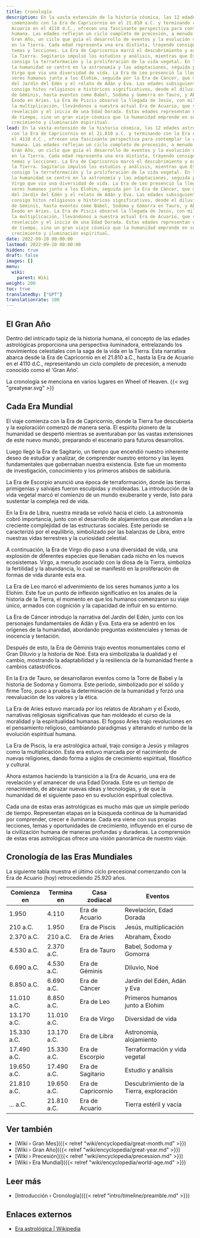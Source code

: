 ```yaml
---
title: Cronología
description: En la vasta extensión de la historia cósmica, las 12 edades astrológicas,
  comenzando con la Era de Capricornio en el 21.810 a.C. y terminando con la Era de
  Acuario en el 4110 d.C., ofrecen una fascinante perspectiva para contemplar la civilización
  humana. Las edades reflejan un ciclo completo de precesión, a menudo conocido como
  Gran Año, un ciclo que guía el desarrollo de eventos y la evolución de la conciencia
  en la Tierra. Cada edad representa una era distinta, trayendo consigo sus propios
  temas y lecciones. La Era de Capricornio marcó el descubrimiento y exploración de
  la Tierra. Sagitario impulsó los estudios y análisis, mientras que Escorpio trajo
  consigo la terraformación y la proliferación de la vida vegetal. En la Era de Libra,
  la humanidad se centró en la astronomía y las adaptaciones, seguida por la Era de
  Virgo que vio una diversidad de vida. La Era de Leo presenció la llegada de los
  seres humanos junto a los Elohim, seguida por la Era de Cáncer, que marcó la era
  del Jardín del Edén y el relato de Adán y Eva. Las edades subsiguientes llevaron
  consigo hitos religiosos e históricos significativos, desde el diluvio en la Era
  de Géminis, hasta eventos como Babel, Sodoma y Gomorra en Tauro, y Abraham y el
  Éxodo en Aries. La Era de Piscis observó la llegada de Jesús, con milagros como
  la multiplicación, llevándonos a nuestra actual Era de Acuario, que simboliza la
  revelación y el inicio de una Edad Dorada. Estas edades representan no solo períodos
  de tiempo, sino un gran viaje cósmico que la humanidad emprende en su búsqueda de
  crecimiento y iluminación espiritual.
lead: En la vasta extensión de la historia cósmica, las 12 edades astrológicas, comenzando
  con la Era de Capricornio en el 21.810 a.C. y terminando con la Era de Acuario en
  el 4110 d.C., ofrecen una fascinante perspectiva para contemplar la civilización
  humana. Las edades reflejan un ciclo completo de precesión, a menudo conocido como
  Gran Año, un ciclo que guía el desarrollo de eventos y la evolución de la conciencia
  en la Tierra. Cada edad representa una era distinta, trayendo consigo sus propios
  temas y lecciones. La Era de Capricornio marcó el descubrimiento y exploración de
  la Tierra. Sagitario impulsó los estudios y análisis, mientras que Escorpio trajo
  consigo la terraformación y la proliferación de la vida vegetal. En la Era de Libra,
  la humanidad se centró en la astronomía y las adaptaciones, seguida por la Era de
  Virgo que vio una diversidad de vida. La Era de Leo presenció la llegada de los
  seres humanos junto a los Elohim, seguida por la Era de Cáncer, que marcó la era
  del Jardín del Edén y el relato de Adán y Eva. Las edades subsiguientes llevaron
  consigo hitos religiosos e históricos significativos, desde el diluvio en la Era
  de Géminis, hasta eventos como Babel, Sodoma y Gomorra en Tauro, y Abraham y el
  Éxodo en Aries. La Era de Piscis observó la llegada de Jesús, con milagros como
  la multiplicación, llevándonos a nuestra actual Era de Acuario, que simboliza la
  revelación y el inicio de una Edad Dorada. Estas edades representan no solo períodos
  de tiempo, sino un gran viaje cósmico que la humanidad emprende en su búsqueda de
  crecimiento y iluminación espiritual.
date: 2022-09-20 00:00:00
lastmod: 2022-09-20 00:00:00
hidden: true
draft: false
images: []
menu:
  wiki:
    parent: Wiki
weight: 200
toc: true
translatedby: ["GPT"]
translationrate: 100
---
```


## El Gran Año

Dentro del intricado tapiz de la historia humana, el concepto de las edades astrológicas proporciona una perspectiva iluminadora, entrelazando los movimientos celestiales con la saga de la vida en la Tierra. Esta narrativa abarca desde la Era de Capricornio en el 21.810 a.C., hasta la Era de Acuario en el 4110 d.C., representando un ciclo completo de precesión, a menudo conocido como el 'Gran Año'.

La cronología se menciona en varios lugares en Wheel of Heaven. {{< svg "greatyear.svg" >}}

## Cada Era Mundial

El viaje comienza con la Era de Capricornio, donde la Tierra fue descubierta y la exploración comenzó de manera seria. El espíritu pionero de la humanidad se despertó mientras se aventuraban por las vastas extensiones de este nuevo mundo, preparando el escenario para futuros desarrollos.

Luego llegó la Era de Sagitario, un tiempo que encendió nuestro inherente deseo de estudiar y analizar, de comprender nuestro entorno y las leyes fundamentales que gobernaban nuestra existencia. Este fue un momento de investigación, conocimiento y los primeros atisbos de sabiduría.

La Era de Escorpio anunció una época de terraformación, donde las tierras primigenias y salvajes fueron esculpidas y moldeadas. La introducción de la vida vegetal marcó el comienzo de un mundo exuberante y verde, listo para sustentar la compleja red de vida.

En la Era de Libra, nuestra mirada se volvió hacia el cielo. La astronomía cobró importancia, junto con el desarrollo de alojamientos que atendían a la creciente complejidad de las estructuras sociales. Este período se caracterizó por el equilibrio, simbolizado por las balanzas de Libra, entre nuestras vidas terrestres y la curiosidad celestial.

A continuación, la Era de Virgo dio paso a una diversidad de vida, una explosión de diferentes especies que llenaban cada nicho en los nuevos ecosistemas. Virgo, a menudo asociado con la diosa de la Tierra, simboliza la fertilidad y la abundancia, lo cual se manifestó en la proliferación de formas de vida durante esta era.

La Era de Leo marcó el advenimiento de los seres humanos junto a los Elohim. Este fue un punto de inflexión significativo en los anales de la historia de la Tierra, el momento en que los humanos comenzaron su viaje único, armados con cognición y la capacidad de influir en su entorno.

La Era de Cáncer introdujo la narrativa del Jardín del Edén, junto con los personajes fundamentales de Adán y Eva. Esta era se adentró en los orígenes de la humanidad, abordando preguntas existenciales y temas de inocencia y tentación.

Después de esto, la Era de Géminis trajo eventos monumentales como el Gran Diluvio y la historia de Noé. Esta era simbolizaba la dualidad y el cambio, mostrando la adaptabilidad y la resiliencia de la humanidad frente a cambios catastróficos.

En la Era de Tauro, se desarrollaron eventos como la Torre de Babel y la historia de Sodoma y Gomorra. Este período, simbolizado por el sólido y firme Toro, puso a prueba la determinación de la humanidad y forzó una reevaluación de los valores y la ética.

La Era de Aries estuvo marcada por los relatos de Abraham y el Éxodo, narrativas religiosas significativas que han moldeado el curso de la moralidad y la espiritualidad humanas. El fogoso Aries trajo revoluciones en el pensamiento religioso, cambiando paradigmas y alterando el rumbo de la evolución espiritual humana.

La Era de Piscis, la era astrológica actual, trajo consigo a Jesús y milagros como la multiplicación. Esta era estuvo marcada por el nacimiento de nuevas religiones, dando forma a siglos de crecimiento espiritual, filosófico y cultural.

Ahora estamos haciendo la transición a la Era de Acuario, una era de revelación y el amanecer de una Edad Dorada. Este es un tiempo de renacimiento, de abrazar nuevas ideas y tecnologías, y de que la humanidad dé el siguiente paso en su evolución espiritual colectiva.

Cada una de estas eras astrológicas es mucho más que un simple período de tiempo. Representan etapas en la búsqueda continua de la humanidad por comprender, crecer e iluminarse. Cada era viene con sus propias lecciones, temas y oportunidades de crecimiento, influyendo en el curso de la civilización humana de maneras profundas y duraderas. La comprensión de estas eras astrológicas ofrece una visión panorámica de nuestro viaje.

## Cronología de las Eras Mundiales

La siguiente tabla muestra el último ciclo precesional comenzando con la Era de Acuario (hoy) retrocediendo 25.920 años.

| Comienza en | Termina en | Casa zodiacal    | Eventos                          |
|-------------|------------|------------------|---------------------------------|
| 1.950       | 4.110      | Era de Acuario   | Revelación, Edad Dorada          |
| 210 a.C.    | 1.950      | Era de Piscis    | Jesús, multiplicación            |
| 2.370 a.C.  | 210 a.C.   | Era de Aries     | Abraham, Éxodo                   |
| 4.530 a.C.  | 2.370 a.C. | Era de Tauro     | Babel, Sodoma y Gomorra          |
| 6.690 a.C.  | 4.530 a.C. | Era de Géminis   | Diluvio, Noé                     |
| 8.850 a.C.  | 6.690 a.C. | Era de Cáncer    | Jardín del Edén, Adán y Eva      |
| 11.010 a.C. | 8.850 a.C. | Era de Leo       | Primeros humanos junto a Elohim  |
| 13.170 a.C. | 11.010 a.C.| Era de Virgo     | Diversidad de vida               |
| 15.330 a.C. | 13.170 a.C.| Era de Libra     | Astronomía, alojamiento          |
| 17.490 a.C. | 15.330 a.C.| Era de Escorpio  | Terraformación y vida vegetal    |
| 19.650 a.C. | 17.490 a.C.| Era de Sagitario | Estudio y análisis               |
| 21.810 a.C. | 19.650 a.C.| Era de Capricornio| Descubrimiento de la Tierra, exploración |
| ... a.C.    | 21.810 a.C.| Era de Acuario   | Tierra estéril y vacía           |

## Ver también

- [Wiki › Gran Mes]({{< relref "wiki/encyclopedia/great-month.md" >}})
- [Wiki › Gran Año]({{< relref "wiki/encyclopedia/great-year.md" >}})
- [Wiki › Precesión]({{< relref "wiki/encyclopedia/precession.md" >}})
- [Wiki › Era Mundial]({{< relref "wiki/encyclopedia/world-age.md" >}})

## Leer más

- [Introducción › Cronología]({{< relref "intro/timeline/preamble.md" >}})

## Enlaces externos

- [Era astrológica | Wikipedia](https://es.wikipedia.org/wiki/Era_astrol%C3%B3gica)
